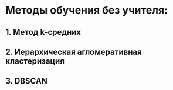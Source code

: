 # Методы обучения без учителя:
## 1. Метод k-средних
## 2. Иерархическая агломеративная кластеризация
## 3. DBSCAN
